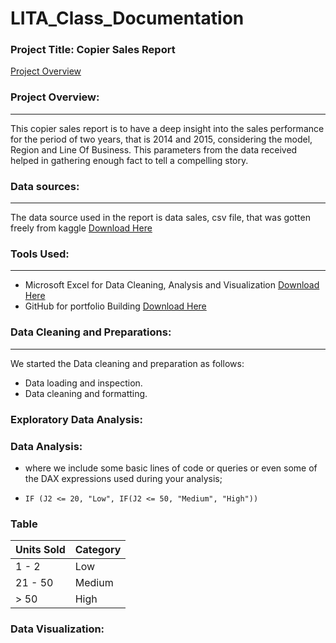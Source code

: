 # LITA_Class_Documentation

### Project Title: Copier Sales Report

[Project Overview](#project-overview)


### Project Overview: 
----
 This copier sales report is to have a deep insight into the sales performance for the period of two years, that is 2014 and 2015, considering the model, Region and Line Of Business. This parameters from the data received helped in gathering enough fact to tell a compelling story.

### Data sources:
----
 The data source used in the report is data sales, csv file, that was gotten freely from kaggle [Download Here](https://kaggle.com)

### Tools Used:
----
- Microsoft Excel for Data Cleaning, Analysis and Visualization [Download Here](https://microsoft.com)
- GitHub for portfolio Building [Download Here](https://github.com)

### Data Cleaning and Preparations:
----
We started the Data cleaning and preparation as follows:
- Data loading and inspection.
- Data cleaning and formatting.

### Exploratory Data Analysis:

### Data Analysis:
- where we include some basic lines of code or queries or even some of the DAX expressions used during your analysis;
-  ```Microsoft Excel
   IF (J2 <= 20, "Low", IF(J2 <= 50, "Medium", "High"))
   ```
### Table

   |Units Sold|Category|
   |----------|--------|
   |1 - 2|Low|
   |21 - 50|Medium|
   |> 50|High|


### Data Visualization:
    
   
